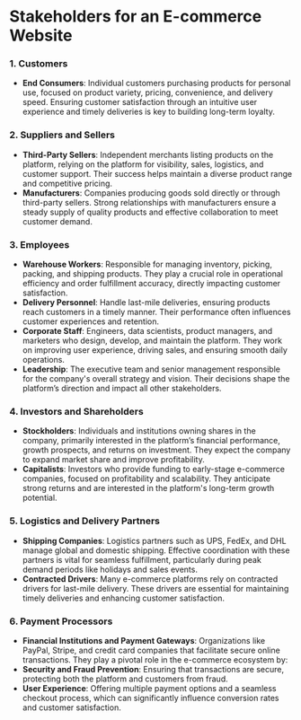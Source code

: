 # Stakeholders for an E-commerce Website

### 1. Customers
- **End Consumers**: Individual customers purchasing products for personal use, focused on product variety, pricing, convenience, and delivery speed. Ensuring customer satisfaction through an intuitive user experience and timely deliveries is key to building long-term loyalty.

### 2. Suppliers and Sellers
- **Third-Party Sellers**: Independent merchants listing products on the platform, relying on the platform for visibility, sales, logistics, and customer support. Their success helps maintain a diverse product range and competitive pricing.
- **Manufacturers**: Companies producing goods sold directly or through third-party sellers. Strong relationships with manufacturers ensure a steady supply of quality products and effective collaboration to meet customer demand.

### 3. Employees
- **Warehouse Workers**: Responsible for managing inventory, picking, packing, and shipping products. They play a crucial role in operational efficiency and order fulfillment accuracy, directly impacting customer satisfaction.
- **Delivery Personnel**: Handle last-mile deliveries, ensuring products reach customers in a timely manner. Their performance often influences customer experiences and retention.
- **Corporate Staff**: Engineers, data scientists, product managers, and marketers who design, develop, and maintain the platform. They work on improving user experience, driving sales, and ensuring smooth daily operations.
- **Leadership**: The executive team and senior management responsible for the company's overall strategy and vision. Their decisions shape the platform’s direction and impact all other stakeholders.

### 4. Investors and Shareholders
- **Stockholders**: Individuals and institutions owning shares in the company, primarily interested in the platform’s financial performance, growth prospects, and returns on investment. They expect the company to expand market share and improve profitability.
- **Capitalists**: Investors who provide funding to early-stage e-commerce companies, focused on profitability and scalability. They anticipate strong returns and are interested in the platform's long-term growth potential.

### 5. Logistics and Delivery Partners
- **Shipping Companies**: Logistics partners such as UPS, FedEx, and DHL manage global and domestic shipping. Effective coordination with these partners is vital for seamless fulfillment, particularly during peak demand periods like holidays and sales events.
- **Contracted Drivers**: Many e-commerce platforms rely on contracted drivers for last-mile delivery. These drivers are essential for maintaining timely deliveries and enhancing customer satisfaction.

### 6. Payment Processors
- **Financial Institutions and Payment Gateways**: Organizations like PayPal, Stripe, and credit card companies that facilitate secure online transactions. They play a pivotal role in the e-commerce ecosystem by:
- **Security and Fraud Prevention**: Ensuring that transactions are secure, protecting both the platform and customers from fraud.
- **User Experience**: Offering multiple payment options and a seamless checkout process, which can significantly influence conversion rates and customer satisfaction.